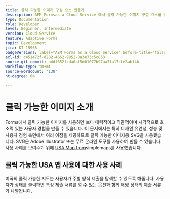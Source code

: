 ```yaml
---
title: 클릭 가능한 이미지 구성 요소 만들기
description: AEM Formsas a Cloud Service 에서 클릭 가능한 이미지 구성 요소를 만듭니다.
type: Documentation
role: Developer
level: Beginner, Intermediate
version: Cloud Service
feature: Adaptive Forms
topic: Development
jira: KT-15968
badgeVersions: label="AEM Forms as a Cloud Service" before-title="false"
exl-id: c451472f-d282-4662-9852-8a3e73c5c853
source-git-commit: b4df652fcda0af5d01077b97aa7fa17cfe2abf4b
workflow-type: tm+mt
source-wordcount: '138'
ht-degree: 0%

---
```


# 클릭 가능한 이미지 소개

Forms에서 클릭 가능한 이미지를 사용하면 보다 매력적이고 직관적이며 시각적으로 호소력 있는 사용자 경험을 만들 수 있습니다. 이 문서에서는 특히 디자인 유연성, 성능 및 사용자 경험 측면에서 여러 이점을 제공하므로 클릭 가능한 이미지용 SVG을 사용했습니다.
SVG은 Adobe Illustrator 또는 무료 온라인 도구를 사용하여 만들 수 있습니다. 사용 사례를 보여주기 위해 [USA Map from](https://simplemaps.com/resources/svg-us)simplemaps를 사용했습니다.

## 클릭 가능한 USA 맵 사용에 대한 사용 사례

미국의 클릭 가능한 지도는 사용자가 주별 양식 제출을 탐색할 수 있도록 해줍니다. 사용자가 상태를 클릭하면 특정 제출 서류를 열 수 있는 옵션과 함께 해당 상태의 제출 서류가 나열됩니다.
